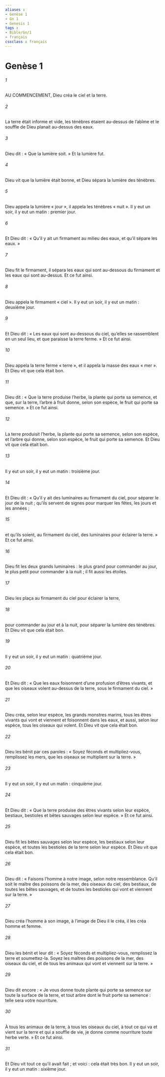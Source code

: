 ```yaml
---
aliases : 
- Genèse 1
- Gn 1
- Genesis 1
tags : 
- Bible/Gn/1
- français
cssclass : français
---
```


# Genèse 1

###### 1
AU COMMENCEMENT,
Dieu créa le ciel et la terre.
###### 2
La terre était informe et vide,
les ténèbres étaient au-dessus de l’abîme
et le souffle de Dieu planait au-dessus des eaux.
###### 3
Dieu dit :
« Que la lumière soit. »
Et la lumière fut.
###### 4
Dieu vit que la lumière était bonne,
et Dieu sépara la lumière des ténèbres.
###### 5
Dieu appela la lumière « jour »,
il appela les ténèbres « nuit ».
Il y eut un soir, il y eut un matin : premier jour.
###### 6
Et Dieu dit :
« Qu’il y ait un firmament au milieu des eaux,
et qu’il sépare les eaux. »
###### 7
Dieu fit le firmament,
il sépara les eaux qui sont au-dessous du firmament
et les eaux qui sont au-dessus.
Et ce fut ainsi.
###### 8
Dieu appela le firmament « ciel ».
Il y eut un soir, il y eut un matin : deuxième jour.
###### 9
Et Dieu dit :
« Les eaux qui sont au-dessous du ciel,
qu’elles se rassemblent en un seul lieu,
et que paraisse la terre ferme. »
Et ce fut ainsi.
###### 10
Dieu appela la terre ferme « terre »,
et il appela la masse des eaux « mer ».
Et Dieu vit que cela était bon.
###### 11
Dieu dit :
« Que la terre produise l’herbe,
la plante qui porte sa semence,
et que, sur la terre, l’arbre à fruit donne,
selon son espèce,
le fruit qui porte sa semence. »
Et ce fut ainsi.
###### 12
La terre produisit l’herbe,
la plante qui porte sa semence, selon son espèce,
et l’arbre qui donne, selon son espèce,
le fruit qui porte sa semence.
Et Dieu vit que cela était bon.
###### 13
Il y eut un soir, il y eut un matin : troisième jour.
###### 14
Et Dieu dit :
« Qu’il y ait des luminaires au firmament du ciel,
pour séparer le jour de la nuit ;
qu’ils servent de signes
pour marquer les fêtes, les jours et les années ;
###### 15
et qu’ils soient, au firmament du ciel,
des luminaires pour éclairer la terre. »
Et ce fut ainsi.
###### 16
Dieu fit les deux grands luminaires :
le plus grand pour commander au jour,
le plus petit pour commander à la nuit ;
il fit aussi les étoiles.
###### 17
Dieu les plaça au firmament du ciel
pour éclairer la terre,
###### 18
pour commander au jour et à la nuit,
pour séparer la lumière des ténèbres.
Et Dieu vit que cela était bon.
###### 19
Il y eut un soir, il y eut un matin : quatrième jour.
###### 20
Et Dieu dit :
« Que les eaux foisonnent
d’une profusion d’êtres vivants,
et que les oiseaux volent au-dessus de la terre,
sous le firmament du ciel. »
###### 21
Dieu créa, selon leur espèce,
les grands monstres marins,
tous les êtres vivants qui vont et viennent
et foisonnent dans les eaux,
et aussi, selon leur espèce,
tous les oiseaux qui volent.
Et Dieu vit que cela était bon.
###### 22
Dieu les bénit par ces paroles :
« Soyez féconds et multipliez-vous,
remplissez les mers,
que les oiseaux se multiplient sur la terre. »
###### 23
Il y eut un soir, il y eut un matin : cinquième jour.
###### 24
Et Dieu dit :
« Que la terre produise des êtres vivants
selon leur espèce,
bestiaux, bestioles et bêtes sauvages
selon leur espèce. »
Et ce fut ainsi.
###### 25
Dieu fit les bêtes sauvages selon leur espèce,
les bestiaux selon leur espèce,
et toutes les bestioles de la terre selon leur espèce.
Et Dieu vit que cela était bon.
###### 26
Dieu dit :
« Faisons l’homme à notre image,
selon notre ressemblance.
Qu’il soit le maître
des poissons de la mer, des oiseaux du ciel,
des bestiaux, de toutes les bêtes sauvages,
et de toutes les bestioles
qui vont et viennent sur la terre. »
###### 27
Dieu créa l’homme à son image,
à l’image de Dieu il le créa,
il les créa homme et femme.
###### 28
Dieu les bénit et leur dit :
« Soyez féconds et multipliez-vous,
remplissez la terre et soumettez-la.
Soyez les maîtres
des poissons de la mer, des oiseaux du ciel,
et de tous les animaux qui vont et viennent sur la terre. »
###### 29
Dieu dit encore :
« Je vous donne toute plante qui porte sa semence
sur toute la surface de la terre,
et tout arbre dont le fruit porte sa semence :
telle sera votre nourriture.
###### 30
À tous les animaux de la terre,
à tous les oiseaux du ciel,
à tout ce qui va et vient sur la terre
et qui a souffle de vie,
je donne comme nourriture toute herbe verte. »
Et ce fut ainsi.
###### 31
Et Dieu vit tout ce qu’il avait fait ;
et voici : cela était très bon.
Il y eut un soir, il y eut un matin : sixième jour.
